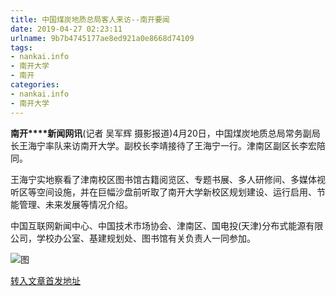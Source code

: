 ```yaml
---
title: 中国煤炭地质总局客人来访--南开要闻
date: 2019-04-27 02:23:11
urlname: 9b7b4745177ae8ed921a0e8668d74109
tags: 
- nankai.info
- 南开大学
- 南开
categories:
- nankai.info
- 南开大学
---
```


**南开****新闻网讯**(记者 吴军辉 摄影报道)4月20日，中国煤炭地质总局常务副局长王海宁率队来访南开大学。副校长李靖接待了王海宁一行。津南区副区长李宏陪同。

王海宁实地察看了津南校区图书馆古籍阅览区、专题书展、多人研修间、多媒体视听区等空间设施，并在巨幅沙盘前听取了南开大学新校区规划建设、运行启用、节能管理、未来发展等情况介绍。

中国互联网新闻中心、中国技术市场协会、津南区、国电投(天津)分布式能源有限公司，学校办公室、基建规划处、图书馆有关负责人一同参加。

![图](http://news.nankai.edu.cn/pic/0/00/35/02/350265_831092.jpg)

[转入文章首发地址](http://news.nankai.edu.cn/nkyw/system/2019/04/21/000446198.shtml)